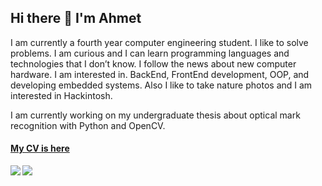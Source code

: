 ## Hi there 👋  I'm Ahmet

<p>
  I am currently a fourth year computer engineering student. I like to solve problems. I am curious and I can learn programming languages and technologies that I don’t know. I follow the news about new computer hardware. I am interested in. BackEnd, FrontEnd development, OOP, and developing embedded systems. Also I like to take nature photos and I am interested in Hackintosh.
  
  I am currently working on my undergraduate thesis about optical mark recognition with Python and OpenCV.
  
  #### [My CV is here](https://github.com/ahmetkkn07/ahmetkkn07/blob/main/CV/Ahmet%20KO%CC%88KEN%20CV%20EN.pdf)
</p> 
<a >
  <img align="left" src="https://github-readme-stats.vercel.app/api?username=ahmetkkn07&count_private=true&show_icons=true" />
</a><a>
  <img align="left" src="https://github-readme-stats.vercel.app/api/top-langs/?username=ahmetkkn07&langs_count=4" />
</a>
